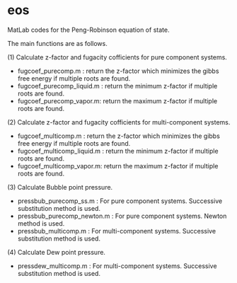 # eos
MatLab codes for the Peng-Robinson equation of state.

The main functions are as follows.

(1) Calculate z-factor and fugacity cofficients for pure component systems.
- fugcoef_purecomp.m : return the z-factor which minimizes the gibbs free energy if multiple roots are found.
- fugcoef_purecomp_liquid.m : return the minimum z-factor if multiple roots are found.
- fugcoef_purecomp_vapor.m: return the maximum z-factor if multiple roots are found.

(2) Calculate z-factor and fugacity cofficients for multi-component systems.
- fugcoef_multicomp.m : return the z-factor which minimizes the gibbs free energy if multiple roots are found.
- fugcoef_multicomp_liquid.m : return the minimum z-factor if multiple roots are found.
- fugcoef_multicomp_vapor.m: return the maximum z-factor if multiple roots are found.

(3) Calculate Bubble point pressure.
- pressbub_purecomp_ss.m : For pure component systems. Successive substitution method is used.
- pressbub_purecomp_newton.m : For pure component systems. Newton method is used.
- pressbub_multicomp.m : For multi-component systems. Successive substitution method is used.

(4) Calculate Dew point pressure.
- pressdew_multicomp.m : For multi-component systems. Successive substitution method is used.
